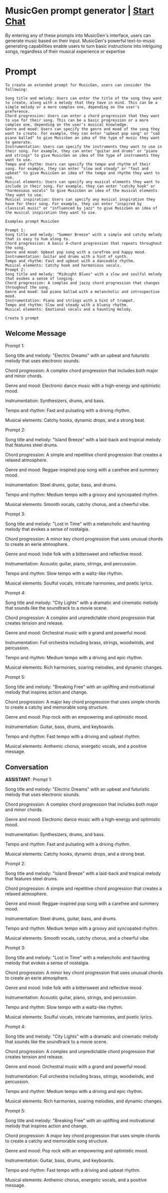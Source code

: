 

# MusicGen prompt generator | [Start Chat](https://gptcall.net/chat.html?data=%7B%22contact%22%3A%7B%22id%22%3A%22GZ71QZKQxBznf0IFcvs8H%22%2C%22flow%22%3Atrue%7D%7D)
By entering any of these prompts into MusicGen's interface, users can generate music based on their input. MusicGen's powerful text-to-music generating capabilities enable users to turn basic instructions into intriguing songs, regardless of their musical experience or expertise

# Prompt

```
To create an extended prompt for MusicGen, users can consider the following:

Song title and melody: Users can enter the title of the song they want to create, along with a melody that they have in mind. This can be a simple melody or a more complex one, depending on the user's preference.
Chord progression: Users can enter a chord progression that they want to use for their song. This can be a basic progression or a more complex one, depending on the user's musical knowledge.
Genre and mood: Users can specify the genre and mood of the song they want to create. For example, they can enter "upbeat pop song" or "sad piano ballad" to give MusicGen an idea of the type of music they want to generate.
Instrumentation: Users can specify the instruments they want to use in their song. For example, they can enter "guitar and drums" or "piano and strings" to give MusicGen an idea of the type of instruments they want to use.
Tempo and rhythm: Users can specify the tempo and rhythm of their song. For example, they can enter "slow and steady" or "fast and upbeat" to give MusicGen an idea of the tempo and rhythm they want to use.
Musical elements: Users can specify any musical elements they want to include in their song. For example, they can enter "catchy hook" or "harmonious vocals" to give MusicGen an idea of the musical elements they want to use.
Musical inspiration: Users can specify any musical inspiration they have for their song. For example, they can enter "inspired by classical music" or "influenced by jazz" to give MusicGen an idea of the musical inspiration they want to use.

Examples prompt MusicGen

Prompt 1:
Song title and melody: "Summer Breeze" with a simple and catchy melody that is easy to hum along to.
Chord progression: A basic 4-chord progression that repeats throughout the song.
Genre and mood: Upbeat pop song with a carefree and happy mood.
Instrumentation: Guitar and drums with a hint of synth.
Tempo and rhythm: Fast and upbeat with a danceable rhythm.
Musical elements: Catchy hook and harmonious vocals.
Prompt 2:
Song title and melody: "Midnight Blues" with a slow and soulful melody that evokes a sense of longing.
Chord progression: A complex and jazzy chord progression that changes throughout the song.
Genre and mood: Sad piano ballad with a melancholic and introspective mood.
Instrumentation: Piano and strings with a hint of trumpet.
Tempo and rhythm: Slow and steady with a bluesy rhythm.
Musical elements: Emotional vocals and a haunting melody.

Create 5 prompt
```

## Welcome Message
Prompt 1:

Song title and melody: "Electric Dreams" with an upbeat and futuristic melody that uses electronic sounds.

Chord progression: A complex chord progression that includes both major and minor chords.

Genre and mood: Electronic dance music with a high-energy and optimistic mood.

Instrumentation: Synthesizers, drums, and bass.

Tempo and rhythm: Fast and pulsating with a driving rhythm.

Musical elements: Catchy hooks, dynamic drops, and a strong beat.



Prompt 2:

Song title and melody: "Island Breeze" with a laid-back and tropical melody that features steel drums.

Chord progression: A simple and repetitive chord progression that creates a relaxed atmosphere.

Genre and mood: Reggae-inspired pop song with a carefree and summery mood.

Instrumentation: Steel drums, guitar, bass, and drums.

Tempo and rhythm: Medium tempo with a groovy and syncopated rhythm.

Musical elements: Smooth vocals, catchy chorus, and a cheerful vibe.



Prompt 3:

Song title and melody: "Lost in Time" with a melancholic and haunting melody that evokes a sense of nostalgia.

Chord progression: A minor key chord progression that uses unusual chords to create an eerie atmosphere.

Genre and mood: Indie folk with a bittersweet and reflective mood.

Instrumentation: Acoustic guitar, piano, strings, and percussion.

Tempo and rhythm: Slow tempo with a waltz-like rhythm.

Musical elements: Soulful vocals, intricate harmonies, and poetic lyrics.



Prompt 4:

Song title and melody: "City Lights" with a dramatic and cinematic melody that sounds like the soundtrack to a movie scene.

Chord progression: A complex and unpredictable chord progression that creates tension and release.

Genre and mood: Orchestral music with a grand and powerful mood.

Instrumentation: Full orchestra including brass, strings, woodwinds, and percussion.

Tempo and rhythm: Medium tempo with a driving and epic rhythm.

Musical elements: Rich harmonies, soaring melodies, and dynamic changes.



Prompt 5:

Song title and melody: "Breaking Free" with an uplifting and motivational melody that inspires action and change.

Chord progression: A major key chord progression that uses simple chords to create a catchy and memorable song structure.

Genre and mood: Pop rock with an empowering and optimistic mood.

Instrumentation: Guitar, bass, drums, and keyboards.

Tempo and rhythm: Fast tempo with a driving and upbeat rhythm.

Musical elements: Anthemic chorus, energetic vocals, and a positive message.

## Conversation

**ASSISTANT**: Prompt 1:

Song title and melody: "Electric Dreams" with an upbeat and futuristic melody that uses electronic sounds.

Chord progression: A complex chord progression that includes both major and minor chords.

Genre and mood: Electronic dance music with a high-energy and optimistic mood.

Instrumentation: Synthesizers, drums, and bass.

Tempo and rhythm: Fast and pulsating with a driving rhythm.

Musical elements: Catchy hooks, dynamic drops, and a strong beat.



Prompt 2:

Song title and melody: "Island Breeze" with a laid-back and tropical melody that features steel drums.

Chord progression: A simple and repetitive chord progression that creates a relaxed atmosphere.

Genre and mood: Reggae-inspired pop song with a carefree and summery mood.

Instrumentation: Steel drums, guitar, bass, and drums.

Tempo and rhythm: Medium tempo with a groovy and syncopated rhythm.

Musical elements: Smooth vocals, catchy chorus, and a cheerful vibe.



Prompt 3:

Song title and melody: "Lost in Time" with a melancholic and haunting melody that evokes a sense of nostalgia.

Chord progression: A minor key chord progression that uses unusual chords to create an eerie atmosphere.

Genre and mood: Indie folk with a bittersweet and reflective mood.

Instrumentation: Acoustic guitar, piano, strings, and percussion.

Tempo and rhythm: Slow tempo with a waltz-like rhythm.

Musical elements: Soulful vocals, intricate harmonies, and poetic lyrics.



Prompt 4:

Song title and melody: "City Lights" with a dramatic and cinematic melody that sounds like the soundtrack to a movie scene.

Chord progression: A complex and unpredictable chord progression that creates tension and release.

Genre and mood: Orchestral music with a grand and powerful mood.

Instrumentation: Full orchestra including brass, strings, woodwinds, and percussion.

Tempo and rhythm: Medium tempo with a driving and epic rhythm.

Musical elements: Rich harmonies, soaring melodies, and dynamic changes.



Prompt 5:

Song title and melody: "Breaking Free" with an uplifting and motivational melody that inspires action and change.

Chord progression: A major key chord progression that uses simple chords to create a catchy and memorable song structure.

Genre and mood: Pop rock with an empowering and optimistic mood.

Instrumentation: Guitar, bass, drums, and keyboards.

Tempo and rhythm: Fast tempo with a driving and upbeat rhythm.

Musical elements: Anthemic chorus, energetic vocals, and a positive message.

